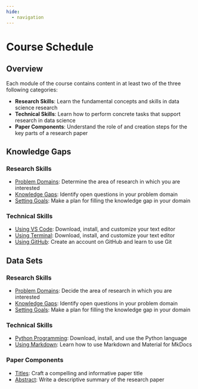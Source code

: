 ```yaml
---
hide:
  - navigation
---
```


# Course Schedule

## Overview

Each module of the course contains content in at least two of the three
following categories:

- **Research Skills**: Learn the fundamental concepts and skills in data science research
- **Technical Skills**: Learn how to perform concrete tasks that support research in data science
- **Paper Components**: Understand the role of and creation steps for the key parts of a research paper

## Knowledge Gaps

### Research Skills

- [Problem Domains](/research-skills/problem-domains/): Determine the area of research in which you are interested
- [Knowledge Gaps](/research-skills/knowledge-gaps/): Identify open questions in your problem domain
- [Setting Goals](/research-skills/setting-goals/): Make a plan for filling the knowledge gap in your domain

### Technical Skills

- [Using VS Code](/technical-skills/using-vscode/): Download, install, and customize your text editor
- [Using Terminal](/technical-skills/using-terminal/): Download, install, and customize your text editor
- [Using GitHub](/technical-skills/using-github/): Create an account on GitHub and learn to use Git

## Data Sets

### Research Skills

- [Problem Domains](/research-skills/problem-domains/): Decide the area of research in which you are interested
- [Knowledge Gaps](/research-skills/knowledge-gaps/): Identify open questions in your problem domain
- [Setting Goals](/research-skills/setting-goals/): Make a plan for filling the knowledge gap in your domain

### Technical Skills

- [Python Programming](/technical-skills/python-programming/): Download, install, and use the Python language
- [Using Markdown](/technical-skills/using-markdown/): Learn how to use Markdown and Material for MkDocs

### Paper Components

- [Titles](/paper-components/paper-titles/): Craft a compelling and informative paper title
- [Abstract](/paper-components/paper-abstracts/): Write a descriptive summary of the research paper
